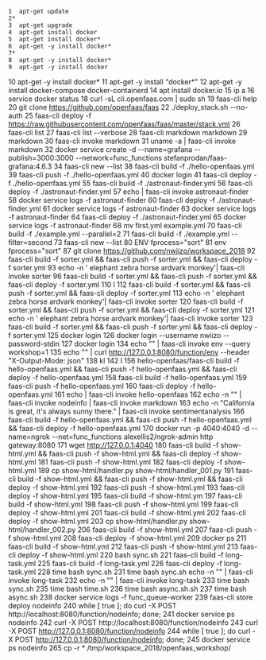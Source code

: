     1  apt-get update
    2* 
    3  apt-get upgrade 
    4  apt-get install docker
    5  apt-get install docker*
    6  apt-get -y install docker*
    7* 
    8  apt-get -y install docker*
    9  apt-get -y install docker
   10  apt-get -y install docker*
   11  apt-get -y install "docker*"
   12  apt-get -y install docker-compose docker-containerd
   14  apt  install docker.io
   15  ip a
   16  service docker status
   18  curl -sL cli.openfaas.com | sudo sh
   19  faas-cli help
   20  git clone https://github.com/openfaas/faas
   22  ./deploy_stack.sh --no-auth
   25  faas-cli deploy -f https://raw.githubusercontent.com/openfaas/faas/master/stack.yml
   26  faas-cli list
   27  faas-cli list --verbose
   28  faas-cli markdown markdown
   29  markdown
   30  faas-cli invoke markdown
   31  uname -a | faas-cli invoke markdown
   32  docker service create -d --name=grafana --publish=3000:3000 --network=func_functions stefanprodan/faas-grafana:4.6.3
   34  faas-cli new --list
   38  faas-cli build -f ./hello-openfaas.yml
   39  faas-cli push -f ./hello-openfaas.yml
   40  docker login
   41  faas-cli deploy -f ./hello-openfaas.yml
   55  faas-cli build -f ./astronaut-finder.yml
   56  faas-cli deploy -f ./astronaut-finder.yml
   57  echo | faas-cli invoke astronaut-finder
   58  docker service logs -f astronaut-finder
   60  faas-cli deploy -f ./astronaut-finder.yml
   61  docker service logs -f astronaut-finder
   63  docker service logs -f astronaut-finder
   64  faas-cli deploy -f ./astronaut-finder.yml
   65  docker service logs -f astronaut-finder
   68  mv first.yml example.yml
   70  faas-cli build -f ./example.yml --parallel=2
   71  faas-cli build -f ./example.yml --filter=second
   73  faas-cli new --list
   80  ENV fprocess="sort"
   81  env fprocess="sort"
   87  git clone https://github.com/nwiizo/workspace_2018
   92  faas-cli build -f sorter.yml   && faas-cli push -f sorter.yml   && faas-cli deploy -f sorter.yml
   93  echo -n '
elephant
zebra
horse
ardvark
monkey'| faas-cli invoke sorter
   96  faas-cli build -f sorter.yml   && faas-cli push -f sorter.yml   && faas-cli deploy -f sorter.yml
  110  l
  112  faas-cli build -f sorter.yml   && faas-cli push -f sorter.yml   && faas-cli deploy -f sorter.yml
  113  echo -n '
elephant
zebra
horse
ardvark
monkey'| faas-cli invoke sorter
  120  faas-cli build -f sorter.yml   && faas-cli push -f sorter.yml   && faas-cli deploy -f sorter.yml
  121  echo -n '
elephant
zebra
horse
ardvark
monkey'| faas-cli invoke sorter
  123  faas-cli build -f sorter.yml   && faas-cli push -f sorter.yml   && faas-cli deploy -f sorter.yml
  125  docker login
  126  docker login --username nwiizo --password-stdin
  127  docker login
  134  echo "" | faas-cli invoke env --query workshop=1
  135  echo "" | curl http://127.0.0.1:8080/function/env --header "X-Output-Mode: json"
  138  kl
  142  l
  156  hello-openfaas/faas-cli build -f hello-openfaas.yml   && faas-cli push -f hello-openfaas.yml   && faas-cli deploy -f hello-openfaas.yml
  158  faas-cli build -f hello-openfaas.yml
  159  faas-cli push -f hello-openfaas.yml
  160  faas-cli deploy -f hello-openfaas.yml
  161  echo | faas-cli invoke hello-openfaas
  162  echo -n "" | faas-cli invoke nodeinfo | faas-cli invoke markdown
  163  echo -n "California is great, it's always sunny there." | faas-cli invoke sentimentanalysis
  166  faas-cli build -f hello-openfaas.yml   && faas-cli push -f hello-openfaas.yml   && faas-cli deploy -f hello-openfaas.yml
  170  docker run -p 4040:4040 -d --name=ngrok --net=func_functions   alexellis2/ngrok-admin http gateway:8080
  171  wget  http://127.0.0.1:4040
  180  faas-cli build -f show-html.yml   && faas-cli push -f show-html.yml   && faas-cli deploy -f show-html.yml
  181  faas-cli push -f show-html.yml
  182  faas-cli deploy -f show-html.yml
  189  cp show-html/handler.py show-html/handler_001.py 
  191  faas-cli build -f show-html.yml   && faas-cli push -f show-html.yml   && faas-cli deploy -f show-html.yml
  192  faas-cli push -f show-html.yml
  193  faas-cli deploy -f show-html.yml
  195  faas-cli build -f show-html.ym
  197  faas-cli build -f show-html.yml
  198  faas-cli push -f show-html.yml
  199  faas-cli deploy -f show-html.yml
  201  faas-cli build -f show-html.yml
  202  faas-cli deploy -f show-html.yml
  203  cp show-html/handler.py show-html/handler_002.py 
  206  faas-cli build -f show-html.yml
  207  faas-cli push -f show-html.yml
  208  faas-cli deploy -f show-html.yml
  209  docker ps
  211  faas-cli build -f show-html.yml
  212  faas-cli push -f show-html.yml
  213  faas-cli deploy -f show-html.yml
  220  bash sync.sh 
  221  faas-cli build -f long-task.yml 
  225  faas-cli build -f long-task.yml 
  226  faas-cli deploy -f long-task.yml 
  228  time bash sync.sh 
  231  time bash sync.sh echo -n "" | faas-cli invoke long-task
  232  echo -n "" | faas-cli invoke long-task
  233  time bash sync.sh 
  235  time bash time.sh 
  236  time bash async.sh.sh 
  237  time bash async.sh
  238  docker service logs -f func_queue-worker
  239  faas-cli store deploy nodeinfo
  240  while [ true ]; do curl -X POST http://localhost:8080/function/nodeinfo; done;
  241  docker service ps nodeinfo
  242  curl -X POST http://localhost:8080/function/nodeinfo
  243  curl -X POST http://127.0.0.1:8080/function/nodeinfo
  244  while [ true ]; do curl -X POST http://127.0.0.1:8080/function/nodeinfo; done;
  245  docker service ps nodeinfo
  265  cp -r * /tmp/workspace_2018/openfaas_workshop/
